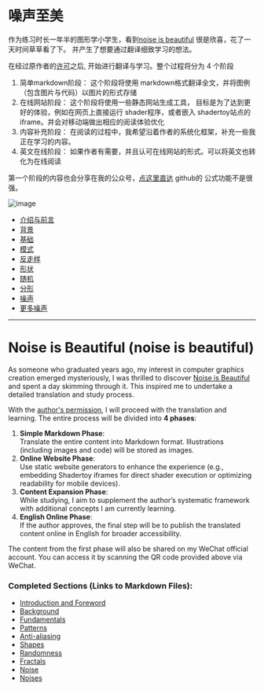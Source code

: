 # 噪声至美


作为练习时长一年半的图形学小学生，看到[noise is beautiful](https://github.com/stegu/noiseisbeautiful) 很是欣喜，花了一天时间草草看了下。 并产生了想要通过翻译细致学习的想法。

在经过原作者的[许可](https://github.com/stegu/noiseisbeautiful/issues/2)之后, 开始进行翻译与学习。整个过程将分为 4 个阶段

1. 简单markdown阶段： 这个阶段将使用 markdown格式翻译全文，并将图例（包含图片与代码）以图片的形式存储
2. 在线网站阶段： 这个阶段将使用一些静态网站生成工具， 目标是为了达到更好的体验，例如在网页上直接运行 shader程序，或者嵌入 shadertoy站点的 iframe。并会对移动端做出相应的阅读体验优化
3. 内容补充阶段： 在阅读的过程中，我希望沿着作者的系统化框架，补充一些我正在学习的内容。
4. 英文在线阶段： 如果作者有需要，并且认可在线网站的形式。可以将英文也转化为在线阅读


第一个阶段的内容也会分享在我的公众号，[点这里直达]([url](https://mp.weixin.qq.com/mp/appmsgalbum?__biz=MzkzNzY1MTM0OQ==&action=getalbum&album_id=3965037268665892870&from_itemidx=1&from_msgid=2247485889&subscene=159&subscene=&scenenote=https%3A%2F%2Fmp.weixin.qq.com%2Fs%2FOBVtrC2zYTEWYwiuy6WMPw&nolastread=1#wechat_redirect)) github的 公式功能不是很强。

![image](https://github.com/user-attachments/assets/39bc1856-22b3-427c-9792-ac0080c5655f)


- [介绍与前言](0_Introduction%20and%20Forword.md)
- [背景](3_Background.md)
- [基础](4_Fundamentals.md)
- [模式](5_Patterns.md)
- [反走样](6_Anti-aliasing.md)
- [形状](7_Shapes.md)
- [随机](8_Randomness.md)
- [分形](9_Fractals.md)
- [噪声](10_Noise.md)
- [更多噪声](11_Noises.md)






---

# Noise is Beautiful (noise is beautiful)

As someone who graduated years ago, my interest in computer graphics creation emerged mysteriously, I was thrilled to discover [Noise is Beautiful](https://github.com/stegu/noiseisbeautiful) and spent a day skimming through it. This inspired me to undertake a detailed translation and study process. 

With the [author's permission](https://github.com/stegu/noiseisbeautiful/issues/2), I will proceed with the translation and learning. The entire process will be divided into **4 phases**:

1. **Simple Markdown Phase**:  
   Translate the entire content into Markdown format. Illustrations (including images and code) will be stored as images.  
2. **Online Website Phase**:  
   Use static website generators to enhance the experience (e.g., embedding Shadertoy iframes for direct shader execution or optimizing readability for mobile devices).  
3. **Content Expansion Phase**:  
   While studying, I aim to supplement the author’s systematic framework with additional concepts I am currently learning.  
4. **English Online Phase**:  
   If the author approves, the final step will be to publish the translated content online in English for broader accessibility.  

The content from the first phase will also be shared on my WeChat official account. You can access it by scanning the QR code provided above via WeChat.


### Completed Sections (Links to Markdown Files):
- [Introduction and Foreword](0_Introduction%20and%20Forword.md)  
- [Background](3_Background.md)  
- [Fundamentals](4_Fundamentals.md)
- [Patterns](5_Patterns.md)
- [Anti-aliasing](6_Anti-aliasing.md)
- [Shapes](7_Shapes.md)
- [Randomness](8_Randomness.md)
- [Fractals](9_Fractals.md)
- [Noise](10_Noise.md)
- [Noises](11_Noises.md)


